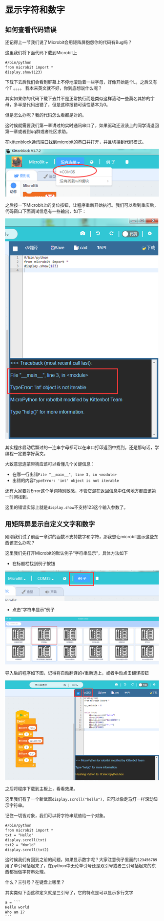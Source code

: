 # 显示字符和数字

## 如何查看代码错误

还记得上一节我们说了Microbit会用矩阵屏抱怨你的代码有Bug吗？

这里我们将下面代码下载到Microbit上

	
	#/bin/python
	from microbit import *
	display.show(123)

下载下去后我们会看到屏幕上不停地滚动着一些字母，好像开始是个L，之后又有个T 。。。。 我本来英文就不好，你到底想说什么呢？

其实如果你的代码下载下去并不是正常执行而是类似这样滚动一些莫名其妙的字母，多半是代码出错了，但是这种报错可读性基本为0。

但是怎么办呢？我的代码怎么看都是对的。

这时候就需要我们第一章讲过的实时通讯串口了，如果驱动还没装上的同学请退回第一章或者到qq群或者社区求助。

在kittenblock通讯端口找到microbit的串口并打开，并且切换到代码模式。

![](./images/c2_07.png)

之后按一下Microbit上的复位按钮，让程序重新开始执行。我们可以看到重庆后，代码窗口下面调试信息有一些输出，如下：

![](./images/c4_01.png)

其实程序启动后飘过的一连串字母都可以在串口打印返回中找到。还是那句话，学编程一定要学好英文。

大致意思连蒙带猜应该可以看懂几个关键信息：

- 在哪一行出错`File "__main__", line 3, in <module>`
- 出错的内容`TypeError: 'int' object is not iterable`

还有大家要对Error这个单词特别敏感，不管它混在返回信息中任何地方都应该第一时间找到。

这里的错误实际上就是`display.show`不支持123这个输入参数了。

## 用矩阵屏显示自定义文字和数字

刚刚我们试了前面一章讲的函数不支持数字和字符，那我想让microbit显示这些东西该怎么办呢？

这里我们先打开Microbit的默认例子“字符串显示”，具体方法如下


- 在标题栏找到例子按钮

![](./images/c4_02.png)

- 点击“字符串显示”例子

![](./images/c4_03.png)

导入后的程序如下图，记得将自动翻译的√重新选上，或者手动点击翻译按钮

![](./images/c4_04.png)

之后将程序下载到主板上，看看效果。

这里我们有了一个新武器`display.scroll("hello")`，它可以像走马灯一样滚动显示字符串。

记住一切皆对象，我们可以将字符串赋值给一个对象。

	#/bin/python
	from microbit import *
	txt = "Hello"
	display.scroll(txt)
	txt2 = "World"
	display.scroll(txt2)

这时候我们有回到之前的问题，如果显示数字呢？大家注意例子里面的`123456789`用了单引号括起来了，在python中无论单引号还是双引号或者三引号括起来的东西都当做字符串处理。

什么？三引号？在键盘上哪里？

其实类似下面这种定义就是三引号了，它的特点是可以显示多行文字

	a = ```
	Hello world
	Who am I?
	```